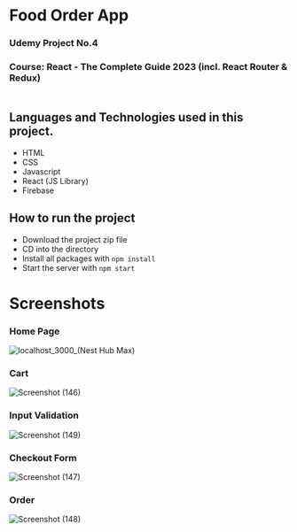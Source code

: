 # Food Order App
### Udemy Project No.4
### Course: React - The Complete Guide 2023 (incl. React Router & Redux) <br> <br>

## Languages and Technologies used in this project.
- HTML
- CSS 
- Javascript
- React (JS Library)
- Firebase

## How to run the project
- Download the project zip file
- CD into the directory
- Install all packages with `npm install`
- Start the server with `npm start`

# Screenshots
### Home Page
![localhost_3000_(Nest Hub Max)](https://github.com/hamza99113/ExpenseBar-App/assets/105864157/cea2d219-5ac8-439f-8ab0-76f3117726d1)
### Cart
![Screenshot (146)](https://github.com/hamza99113/ExpenseBar-App/assets/105864157/65c2cb76-45e5-4b8e-8876-35bb5cb8be70)
### Input Validation
![Screenshot (149)](https://github.com/hamza99113/ExpenseBar-App/assets/105864157/0a778a4d-70e6-4784-bffd-7b3de78bfd8a)
### Checkout Form
![Screenshot (147)](https://github.com/hamza99113/ExpenseBar-App/assets/105864157/951745f9-03e6-4e40-a4cd-d4f024c5080b)
### Order
![Screenshot (148)](https://github.com/hamza99113/ExpenseBar-App/assets/105864157/cc27d174-85e6-4007-ab61-1a2a037c3545)
